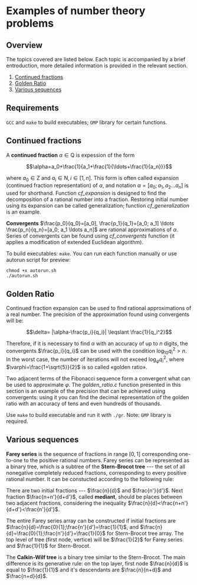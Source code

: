 # Examples of number theory problems

## Overview
The topics covered are listed below. Each topic is accompanied by a brief entroduction, more detailed information is provided in the relevant section.
1. [Continued fractions](#continued-fractions-1)
2. [Golden Ratio](#golden-ratio-2)
3. [Various sequences](#various-sequences-3)

## Requirements
`GCC` and `make` to build executables;
`GMP` library for certain functions.

## Continued fractions
A **continued fraction** $\alpha\in \mathrm{Q}$ is expession of the form

$$\alpha=a_0+\frac{1}{a_1+\frac{1}{\ldots+\frac{1}{a_n}}}$$

where $a_0\in \mathrm{Z}$ and $a_i\in \mathrm{N}, i\in[1, n]$. This form is often called expansion (continued fraction representation) of $\alpha$, and notation $\alpha=[a_0; a_1, a_2 \ldots a_n]$ is used for shorthand.
Function *cf_expansion* is designed to find the decomposition of a rational number into a fraction. Restoring initial number using its expansion can be called generalization; function *cf_generalization* is an example.

**Convergents** $\frac{p_0}{q_0}=[a_0], \frac{p_1}{q_1}=[a_0; a_1] \ldots \frac{p_n}{q_n}=[a_0; a_1 \ldots a_n]$ are rational approximations of $\alpha$. Series of convergents can be found using *cf_convergents* function (it applies a modification of extended Euclidean algorithm).

To build executables: `make`.
You can run each function manually or use autorun script for preview:

    chmod +x autorun.sh
    ./autorun.sh

## Golden Ratio
Continued fraction expansion can be used to find rational approximations of a real number. The precision of the approximation found using convergents will be:

$$\delta= |\alpha-\frac{p_i}{q_i}| \leqslant \frac{1}{q_i^2}$$

Therefore, if it is necessary to find $\alpha$ with an accuracy of up to $n$ digits, the convergents $\frac{p_i}{q_i}$ can be used with the condition ${\log_{10}q_i^2}>n$. In the worst case, the number of iterations will not exceed ${\log_{\varphi}q_i^2}$, where $\varphi=\frac{1+\sqrt{5}}{2}$ is so called «golden ratio». 

Two adjacent terms of the Fibonacci sequence form a convergent what can be used to approximate $\varphi$. The *golden_ratio.c* function presented in this section is an example of the precision that can be achieved using convergents: using it you can find the decimal representation of the golden ratio with an accuracy of tens and even hundreds of thousands.

Use `make` to build executable and run it with `./gr`. Note: `GMP` library is required.

## Various sequences 
**Farey series** is the sequence of fractions in range $[0, 1]$ corresponding one-to-one to the positive rational numbers. Farey series can be represented as a binary tree, which is a subtree of the **Stern-Brocot tree** --- the set of all nonegative completely reduced fractions, corresponding to every positive rational number. It can be constucted according to the following rule:

There are two initial fractions --- $\frac{n}{d}$ and $\frac{n'}{d'}$. Next fraction $\frac{n+n'}{d+d'}$, called **mediant**, should be places between two adjacent fractions, considering the inequality $\frac{n}{d}<\frac{n+n'}{d+d'}<\frac{n'}{d'}$.

The entire Farey series array can be constructed if initial fractions are $\frac{n}{d}=\frac{0}{1};\frac{n'}{d'}=\frac{1}{1}$, and $\frac{n}{d}=\frac{0}{1};\frac{n'}{d'}=\frac{1}{0}$ for Stern-Brocot tree array. 
The top level of tree (first node, vertice) will be $\frac{1}{2}$ for Farey series and $\frac{1}{1}$ for Stern-Brocot.

The **Calkin-Wilf tree** is a binary tree similar to the Stern-Brocot. The main difference is its generative rule: on the top layer, first node $\frac{n}{d}$ is equal to $\frac{1}{1}$ and it's descendants are $\frac{n}{n+d}$ and $\frac{n+d}{d}$. 
